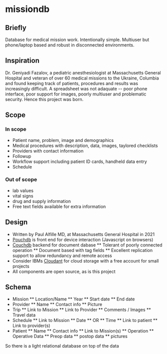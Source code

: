 # missiondb

## Briefly
Database for medical mission work. Intentionally simple. Multiuser but phone/laptop based and robust in disconnected environments.

## Inspiration
Dr. Geniyadi Fazalov, a pediatric anesthesiologist at Massachusetts General Hospital and veteran of over 60 medical missions to the Ukraine, Columbia and found keeping track of patients, procedures and results was increasingly difficult. A spreadsheet was not adaquate -- poor phone interface, poor support for images, poorly multiuser and problematic security. Hence this project was born.

## Scope
### In scope
- Patient name, problem, image and demographics
- Medical procedures with description, data, images, taylored checklists
- Providers with contact information
- Followup
- Workflow support including patient ID cards, handheld data entry
- Schedule
### Out of scope
- lab values 
- vital signs
- drug and supply information
- Free text fields available for extra information

## Design
* Written by Paul Alfille MD, at Massachusetts General Hospital in 2021
* [Pouchdb](https://pouchdb.com/) is front end for device interaction (Javascript on browsers)
* [Couchdb](https://couchdb.apache.org/) backend for document dabase
  ** Tolerant of poorly connected operation
  ** Document based with tag fields
  ** Excellent replication support to allow redundancy and remote access
* Consider IBMs [Cloudant](https://www.ibm.com/cloud/cloudant) for cloud storage with a free account for small projects
* All components are open source, as is this project

## Schema
* Mission
  ** Location/Name
  ** Year
  ** Start date
  ** End date
* Provider
  ** Name
  ** Contact info
  ** Picture
* Trip
  ** Link to Mission
  ** Link to Provider
  ** Comments / Images
  ** Travel data
* Schedule
  ** Link to Mission
  ** Date
  ** OR
  ** Time
  ** Link to patient
  ** Link to provider(s)
* Patient
  ** Name
  ** Contact info
  ** Link to Mission(s)
  ** Operation
  ** Operative Data
  ** Preop data
  ** postop data
  ** pictures
  
So there is a light relational database on top of the data
  


